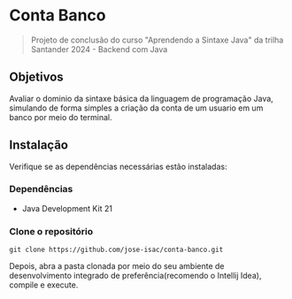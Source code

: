 # Conta Banco
> Projeto de conclusão do curso "Aprendendo a Sintaxe Java" da trilha Santander 2024 - Backend com Java

## Objetivos
Avaliar o dominio da sintaxe básica da linguagem de programação Java, simulando de forma simples a criação da conta de um usuario em um banco
por meio do terminal.

## Instalação
Verifique se as dependências necessárias estão instaladas:
### Dependências
- Java Development Kit 21

### Clone o repositório
    git clone https://github.com/jose-isac/conta-banco.git

Depois, abra a pasta clonada por meio do seu ambiente de desenvolvimento integrado de preferência(recomendo o Intellij Idea), compile e execute.
